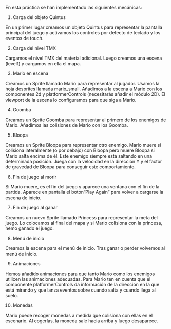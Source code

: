 En esta práctica se han implementado las siguientes mecánicas:

1) Carga del objeto Quintus

En un primer lugar creamos un objeto Quintus para representar la pantalla principal del juego y activamos
los controles por defecto de teclado y los eventos de touch.

2) Carga del nivel TMX

Cargamos el nivel TMX del material adicional. Luego creamos una escena (level1) y cargamos en ella el mapa.

3) Mario en escena

Creamos un Sprite llamado Mario para representar al jugador. Usamos la hoja desprites llamada mario_small. Añadimos a la escena a Mario con los componentes 2d y platformerControls (necesitarás añadir el módulo 2D). El viewport de la escena lo configuramos para que siga a Mario. 

4) Goomba

Creamos un Sprite Goomba para representar al primero de los enemigos de Mario. Añadimos las colisiones de Mario con los Goomba. 

5) Bloopa

Creamos un Sprite Bloopa para representar otro enemigo. Mario muere
si colisiona lateralmente (o por debajo) con Bloopa pero muere Bloopa si Mario salta encima de él. Este enemigo siempre está saltando en una determinada posición. Juega con la velocidad en la dirección Y y el factor de gravedad de Bloopa para conseguir este comportamiento.

6) Fin de juego al morir

Si Mario muere, es el fin del juego y aparece una ventana con el fin de la partida. Aparece en pantalla el boton“Play Again”  para volver a cargarse la escena de inicio. 

7) Fin de juego al ganar

Creamos un nuevo Sprite llamado Princess para representar la meta del juego. Lo colocamos al final del mapa y si Mario colisiona con la princesa, hemo ganado el juego. 

8) Menú de inicio

Creamos la escena para el menú de inicio. Tras ganar o perder volvemos al menú de inicio.

9) Animaciones

Hemos añadido animaciones para que tanto Mario como los enemigos utilicen las animaciones adecuadas. Para Mario ten en
cuenta que el componente platformerControls da información de la dirección en la que está mirando y que lanza eventos sobre cuando salta y cuando llega al suelo.

10) Monedas

Mario puede recoger monedas a medida que colisiona con ellas en el escenario.
Al cogerlas, la moneda sale hacia arriba y luego desaparece.


